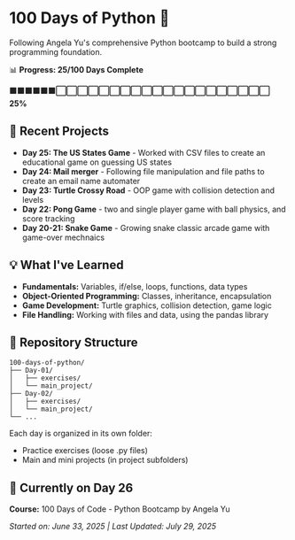 # 100 Days of Python 🐍

Following Angela Yu's comprehensive Python bootcamp to build a strong programming foundation.

📊 **Progress: 25/100 Days Complete**

**🟩🟩🟩🟩🟩🟩⬜⬜⬜⬜⬜⬜⬜⬜⬜⬜⬜⬜⬜⬜⬜⬜⬜⬜⬜⬜ 25%**

## 🚀 Recent Projects

* **Day 25: The US States Game** - Worked with CSV files to create an educational game on guessing US states
* **Day 24: Mail merger** - Following file manipulation and file paths to create an email name automater
* **Day 23: Turtle Crossy Road** - OOP game with collision detection and levels
* **Day 22: Pong Game** - two and single player game with ball physics, and score tracking
* **Day 20-21: Snake Game** - Growing snake classic arcade game with game-over mechnaics

## 💡 What I've Learned

* **Fundamentals:** Variables, if/else, loops, functions, data types
* **Object-Oriented Programming:** Classes, inheritance, encapsulation
* **Game Development:** Turtle graphics, collision detection, game logic
* **File Handling:** Working with files and data, using the pandas library

## 📁 Repository Structure

```
100-days-of-python/
├── Day-01/
│   ├── exercises/
│   └── main_project/
├── Day-02/
│   ├── exercises/
│   └── main_project/
└── ...
```

Each day is organized in its own folder:
* Practice exercises (loose .py files)
* Main and mini projects (in project subfolders)

## 🎯 Currently on Day 26

**Course:** 100 Days of Code - Python Bootcamp by Angela Yu

*Started on: June 33, 2025 | Last Updated: July 29, 2025*
